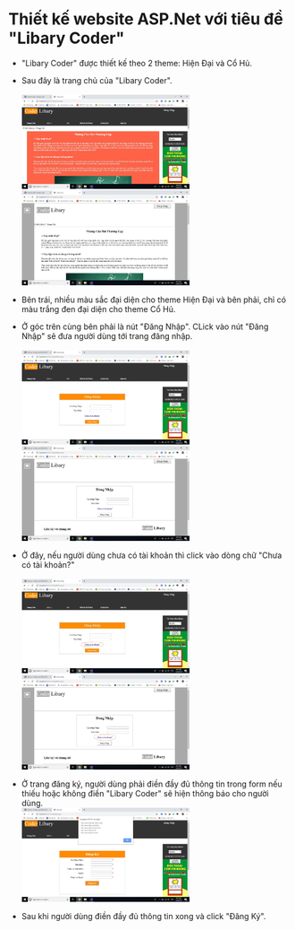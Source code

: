 # Thiết kế website ASP.Net với tiêu đề "Libary Coder"
* "Libary Coder" được thiết kế theo 2 theme: Hiện Đại và Cổ Hủ.
* Sau đây là trang chủ của "Libary Coder".<br/><br/>
<img src="image/hd1.jpg" width="300px" height="auto"/><img src="image/ch1.jpg" width="300px" height="auto"/>

* Bên trái, nhiều màu sắc đại diện cho theme Hiện Đại và bên phải, chỉ có màu trắng đen đại diện cho theme Cổ Hủ.
* Ở góc trên cùng bên phải là nút "Đăng Nhập". CLick vào nút "Đăng Nhập" sẽ đưa người dùng tới trang đăng nhập.<br/><br/>
<img src="image/hd2.jpg" width="300px" height="auto"/><img src="image/ch2.jpg" width="300px" height="auto"/>
* Ở đây, nếu người dùng chưa có tài khoản thì click vào dòng chữ "Chưa có tài khoản?"<br/><br/>
<img src="image/hd3.jpg" width="300px" height="auto"/><img src="image/ch3.jpg" width="300px" height="auto"/>
* Ở trang đăng ký, người dùng phải điền đầy đủ thông tin trong form nếu thiếu hoặc không điền "Libary Coder" sẽ hiện thông báo cho người dùng.<br/>
<img src="image/hd4.jpg" width="300px" height="auto"/><br/>
* Sau khi người dùng điền đầy đủ thông tin xong và click "Đăng Ký".


